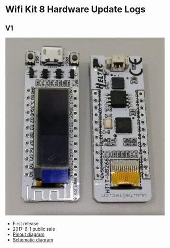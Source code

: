 # Wifi Kit 8  Hardware Update Logs

## V1

![](img/hardware_update_log/01.png)

- First release
- 2017-6-1 public sale
- [Pinout diagram](http://resource.heltec.cn/download/WiFi_Kit_8/WIFI_Kit_8_Diagram(new).pdf)
- [Schematic diagram](http://resource.heltec.cn/download/WiFi_Kit_8/WIFI_Kit_8_Schematic_diagram.PDF)


